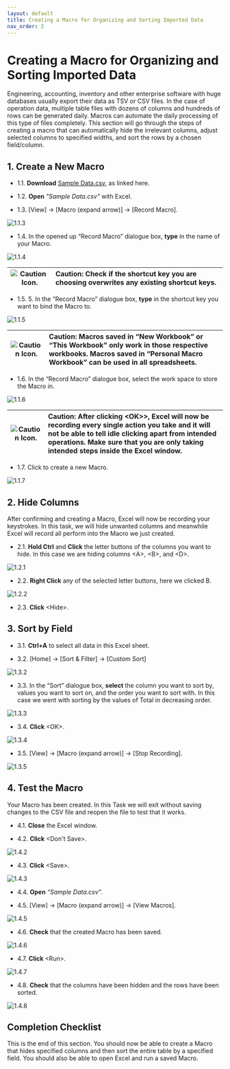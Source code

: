 ```yaml
---
layout: default
title: Creating a Macro for Organizing and Sorting Imported Data
nav_order: 2
---
```


# Creating a Macro for Organizing and Sorting Imported Data

Engineering, accounting, inventory and other enterprise software with huge databases usually export their data as TSV or CSV files. In the case of operation data, multiple table files with dozens of columns and hundreds of rows can be generated daily. Macros can automate the daily processing of this type of files completely. This section will go through the steps of creating a macro that can automatically hide the irrelevant columns, adjust selected columns to specified widths, and sort the rows by a chosen field/column.

## 1. Create a New Macro

* 1.1\. **Download** [Sample Data.csv](sampleData/Sample_Data.csv), as linked here.

* 1.2\. **Open** *"Sample Data.csv"* with Excel.

* 1.3\. [View] -> [Macro (expand arrow)] -> [Record Macro].

![1.1.3](images/1.1.3.png?raw=true)

* 1.4\. In the opened up “Record Macro” dialogue box, **type** in the name of your Macro.

![1.1.4](images/1.1.4.png)

|![Caution Icon.](images/caution.png) |**Caution**: Check if the shortcut key you are choosing overwrites any existing shortcut keys.|
|-----|:------|

* 1.5\. 5.	In the “Record Macro” dialogue box, **type** in the shortcut key you want to bind the Macro to.

![1.1.5](images/1.1.5.png)

|![Caution Icon.](images/caution.png) |**Caution**: Macros saved in “New Workbook” or “This Workbook” only work in those respective workbooks. Macros saved in “Personal Macro Workbook” can be used in all spreadsheets.|
|-----|:------|

* 1.6\. In the “Record Macro” dialogue box, select the work space to store the Macro in.

![1.1.6](images/1.1.6.png)

|![Caution Icon.](images/caution.png) |**Caution**: After clicking &lt;OK&gt;>, Excel will now be recording every single action you take and it will not be able to tell idle clicking apart from intended operations. Make sure that you are only taking intended steps inside the Excel window.|
|-----|:------|

* 1.7\. Click <OK> to create a new Macro.
  
![1.1.7](images/1.1.7.png)

## 2. Hide Columns

After confirming and creating a Macro, Excel will now be recording your keystrokes. In this task, we will hide unwanted columns and meanwhile Excel will record all perform into the Macro we just created.

* 2.1\. **Hold Ctrl** and **Click** the letter buttons of the columns you want to hide. In this case we are hiding columns &lt;A&gt;, &lt;B&gt;, and &lt;D&gt;.

![1.2.1](images/1.2.1.png)

* 2.2\. **Right Click** any of the selected letter buttons, here we clicked B.

![1.2.2](images/1.2.2.png)

* 2.3\. **Click** &lt;Hide&gt;.

## 3. Sort by Field

* 3.1\. **Ctrl+A** to select all data in this Excel sheet.

* 3.2\. [Home] -> [Sort & Filter] -> [Custom Sort]

![1.3.2](images/1.3.2.png)

* 3.3\. In the “Sort” dialogue box, **select** the column you want to sort by, values you want to sort on, and the order you want to sort with. In this case we went with sorting by the values of Total in decreasing order.

![1.3.3](images/1.3.3.png)

* 3.4\. **Click** &lt;OK&gt;.

![1.3.4](images/1.3.4.png)

* 3.5\. [View] -> [Macro (expand arrow)] -> [Stop Recording].

![1.3.5](images/1.3.5.png)

## 4. Test the Macro

Your Macro has been created. In this Task we will exit without saving changes to the CSV file and reopen the file to test that it works.

* 4.1\. **Close** the Excel window.

* 4.2\. **Click** &lt;Don't Save&gt;.

![1.4.2](images/1.4.2.png)

* 4.3\. **Click** &lt;Save&gt;.

![1.4.3](images/1.4.3.png)

* 4.4\. **Open** *“Sample Data.csv”*.

* 4.5\. [View] -> [Macro (expand arrow)] -> [View Macros].

![1.4.5](images/1.4.5.png)

* 4.6\. **Check** that the created Macro has been saved.

![1.4.6](images/1.4.6.png)

* 4.7\. **Click** &lt;Run&gt;.

![1.4.7](images/1.4.7.png)

* 4.8\. **Check** that the columns have been hidden and the rows have been sorted.

![1.4.8](images/1.4.8.png)


## Completion Checklist

This is the end of this section. You should now be able to create a Macro that hides specified columns and then sort the entire table by a specified field. You should also be able to open Excel and run a saved Macro. 







